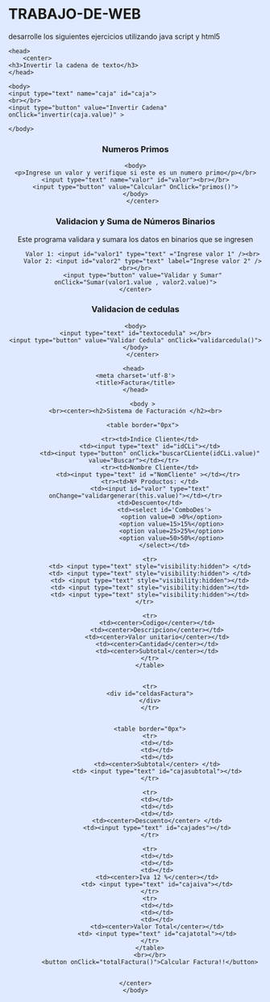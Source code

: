 TRABAJO-DE-WEB
==============

desarrolle los siguientes ejercicios utilizando java script y html5

<!DOCTYPE html>
<html style="background-color:#DFE9FF;">

	<head>
		<center>
	<h3>Invertir la cadena de texto</h3>
	</head>

	<body>
	<input type="text" name="caja" id="caja">
	<br></br>
	<input type="button" value="Invertir Cadena" onClick="invertir(caja.value)" >

	</body>

</html>


<script type="text/javascript">

function invertir(x)
{
var y = " ";


for(i=x.length ; i>=0; i--)
{
   y = y + x.charAt(i);
}

alert("La cadena invertida es: " +y);

}

</Script>



<!DOCTYPE html>
<html style="background-color:#DFE9FF;">
	<head>
		<center>
	<h3>Numeros Primos</h3>
	</head>

	<body>
	<p>Ingrese un valor y verifique si este es un numero primo</p></br>
	<input type="text" name="valor" id="valor"><br></br>
	<input type="button" value="Calcular" OnClick="primos()">
	</body>
		</center>

</html>

<script type="text/javascript"> 
function primos()
{
	var x = document.getElementById("valor").value;
	x = parseInt(x);
    var div = 0 ;
    for (var i = 0; i <= x; i++) {
    	if (x%i == 0) 
    	{
    		div++;
    	}
    }
    if (div >= 3 ) 
    {
    	alert("El numero no es primo");
    }
    else
    {
    	alert("El numero es Primo");
    }
}

</script>


<!DOCTYPE html>
<html style="background-color:#DFE9FF;">
	<center> <h3>Validacion y Suma de Números Binarios</h3>
	<p>Este programa validara y sumara los datos en binarios que se ingresen</p>
	
		Valor 1: <input id="valor1" type="text" ="Ingrese valor 1" /><br>
		Valor 2: <input id="valor2" type="text" label="Ingrese valor 2" /><br></br>
		<input type="button" value="Validar y Sumar" onClick="Sumar(valor1.value , valor2.value)">
	</center>
</html>


<script type="text/javascript"> 
var r, re;

function Sumar(a,b){
validar(a);
validar(b);

r = ( parseInt(a) + parseInt(b) );
re = r.toString(2);
alert("Ambos valores son binarios, la suma de los valores es: " + re);

}


function validar(x)
{
	var	Ban = 0;
	var v, w;

	for (var i = 0; i <= x.length; i++) {
		v = x.charAt(i);
		if((v == 0) || (v == 1)) 
		{
			Ban = 1;
		}
		else
		{
			alert("Porfavor solo ingrese numeros binarios");
			location.href="Sumar y Validar Binario.html";
		}
	}
}

</script>



<!DOCTYPE html>
<html style="background-color:#DFE9FF;">
	<head>
		<center>
		<h3>Validacion de cedulas</h3>
	</head>

	<body>
	<input type="text" id="textocedula" ></br>
	<input type="button" value="Validar Cedula" onClick="validarcedula()">
	</body>
		</center>
		
</html>

<script type="text/javascript">
function validarcedula()
{
	var i;
	var cedula;
	var acumulado;
	cedula=document.getElementById('textocedula').value;
	var instancia;
	acumulado=0;
	for (i=1;i<=9;i++)
	{
		if (i%2!=0)
		{
			instancia=cedula.substring(i-1,i)*2;
			if (instancia>9) instancia-=9;
		}
		else instancia=cedula.substring(i-1,i);
		acumulado+=parseInt(instancia);
	}
	while (acumulado>0)
		acumulado-=10;
	if (cedula.substring(9,10)!=(acumulado*-1))
	{
		alert("Cedula no valida!!");
	}
	else
	{
		alert("Cedula Correcta");
	}
}
</script>



<!DOCTYPE html>
<html style="background-color:#DFE9FF;">

	<head> 
	<meta charset='utf-8'>
	<title>Factura</title>
	</head>
	
		<body >
	<br><center><h2>Sistema de Facturación </h2><br>

		<table border="0px">
	
			<tr><td>Indice Cliente</td>
			<td><input type="text" id="idCLi"></td>
			<td><input type="button" onClick="buscarCLiente(idCLi.value)" value="Buscar"></td></tr>	
			<tr><td>Nombre Cliente</td>
			<td><input type="text" id ="NomCliente" ></td></tr>	
			<tr><td>Nº Productos: </td>
			<td><input id="valor" type="text" onChange="validargenerar(this.value)"></td></tr>
			<td>Descuento</td>
					<td><select id='ComboDes'>
						<option value=0 >0%</option>
						<option value=15>15%</option>
						<option value=25>25%</option>
						<option value=50>50%</option>
					</select></td>

			<tr>
			<td> <input type="text" style="visibility:hidden"> </td>
			<td> <input type="text" style="visibility:hidden"> </td>
			<td> <input type="text" style="visibility:hidden"></td>
			<td> <input type="text" style="visibility:hidden"></td>
			<td> <input type="text" style="visibility:hidden"></td>
			</tr>	

			<tr>
				<td><center>Codigo</center></td>
				<td><center>Descripcion</center></td>
				<td><center>Valor unitario</center></td>
				<td><center>Cantidad</center></td>
				<td><center>Subtotal</center></td>
			</tr>
			</table>


			<tr>
			<div id="celdasFactura">
			</div>
			</tr>


			<table border="0px">
			<tr>
				<td></td>
				<td></td>
				<td></td>
				<td><center>Subtotal</center> </td>
				<td> <input type="text" id="cajasubtotal"></td>
			</tr>

			<tr>
				<td></td>
				<td></td>
				<td></td>
				<td><center>Descuento</center> </td>
				<td><input type="text" id="cajades"></td>
			</tr>

			<tr>
				<td></td>
				<td></td>
				<td></td>
				<td><center>Iva 12 %</center></td>
				<td> <input type="text" id="cajaiva"></td>
			</tr>
			<tr>
				<td></td>
				<td></td>
				<td></td>
				<td><center>Valor Total</center></td>
				<td> <input type="text" id="cajatotal"></td>
			</tr>
			</table>
			<br></br>
			<button onClick="totalFactura()">Calcular Factura!!</button>


	</center>
	</body>

	

</html>



<script type="text/javascript">


var arrayClientes = new Array();
arrayClientes[1] ='Gema';
arrayClientes[2] ='Maria';
arrayClientes[3] ='Cevallos';
arrayClientes[4] ='Santander';
arrayClientes[5] ='Jhon';
arrayClientes[6] ='Carlos';
arrayClientes[7] ='Juan';
arrayClientes[8] ='Jose';
arrayClientes[9] ='Alejando';
arrayClientes[10] ='Carrmen';
arrayClientes[11] ='Wendy';
arrayClientes[12] ='Vilma';
arrayClientes[13] ='Freddy';
arrayClientes[14] ='Santana';
arrayClientes[15] ='Rachel';
arrayClientes[16] ='Steban';
arrayClientes[17] ='Ariel';
arrayClientes[18] ='Danes';
arrayClientes[19] ='Alavaro';
arrayClientes[20] ='Dante';



var arPro = new Array();
arPro[1] ='Shampo';
arPro[2] ='Jabon';
arPro[3] ='Zapatos';
arPro[4] ='cartera';
arPro[5] ='Telfono';
arPro[6] ='Cuarderno';
arPro[7] ='Calculadora';
arPro[8] ='Lapiz';
arPro[9] ='Borrador';
arPro[10] ='Lapicero';
arPro[11] ='Peluca';
arPro[12] ='Pulcera';
arPro[13] ='Camisa';
arPro[14] ='Pantalon';
arPro[15] ='Martillo';
arPro[16] ='Caramelos';
arPro[17] ='Chocolates';
arPro[18] ='Pastillas';
arPro[19] ='Remedios';
arPro[20] ='Cepillos';


var arPre = new Array();
arPre[1] = 1.2;
arPre[2] = 2;
arPre[3] = 12;
arPre[4] = 4.8;
arPre[5] = 2.5;
arPre[6] = 6.8;
arPre[7] = 5.1;
arPre[8] = 6;
arPre[9] = 1;
arPre[10] = 1.1;
arPre[11] = 3.2;
arPre[12] = 2.3;
arPre[13] = 5.5;
arPre[14] = 6.8;
arPre[15] = 5.8;
arPre[16] = 5.2;
arPre[17] = 3;
arPre[18] = 12.5;
arPre[19] = 1.8;
arPre[20] = 18;



var dimension=0;
var dimension2 =0;
var celdas, c1, c2, c3, c4;
var acu=0;

function validargenerar(x){

	var y, nu,cj;
	y=x.length;
	
	for (i=0;i<y;i++){
	nu=parseInt(x.charAt(i));
		if((nu=="0") || (nu=="1") || (nu=="2") || (nu=="3") || (nu=="4") || (nu=="5") || (nu=="6") || (nu=="7") || (nu=="8") || (nu=="9"))
		{}else{
		var a=1;
		}
	}

	if(a==1) {
		alert("Por favor solo ingrese numeros");
	}

	cj=parseInt(x);
		for(j=1; j<=x; j++){
			acu = acu+1;
			c1 = "<tr> <td><input type='text' id='ide"+acu+"'> </td><td> <input type='button' value='Buscar' onClick='buscarProducto(ide"+acu+".value, "+acu+")'></td>  <td><input type='text' id='des"+acu+"'> </td>";
			c2 = "<td> <input type='text' id='val"+acu+"' onChange='calcular(val"+acu+".value, cant"+acu+".value, sub"+acu+".id)'></td>";
			c3 = "<td> <input type='text' id='cant"+acu+"' onChange='calcular(val"+acu+".value, cant"+acu+".value, sub"+acu+".id)'></td>";
			c4 = "<td> <input type='text' id='sub"+acu+"' value='0'> </td> </tr><br>";
			celdas = c1+c2+c3+c4;
			document.getElementById("celdasFactura").innerHTML += celdas;
		}
		return acu;
}

function buscarCLiente(idCliente){
	dimension = arrayClientes.length;
	for (i =1; i<=dimension; i++)
	{
		if (arrayClientes[idCliente] != " ")
		{
			document.getElementById('NomCliente').value = arrayClientes[idCliente];
			break;
		}
	}
}


function buscarProducto(iden, lugar){
dimension2 = arPro.length;
	for (i =1; i<=dimension; i++)
	{
		if (arPro[iden] != " ")
		{
			document.getElementById('des'+lugar+'').value = arPro[iden];
			document.getElementById('val'+lugar+'').value = arPre[iden];
			break;
		}
	}


}



function calcular(val, cant, subto) {
	multi = (val * cant); 
	document.getElementById(subto).value = multi;

}

var s, sub=0;
function totalFactura () {
	for( var i=1; i<=acu; i++){
		s = document.getElementById('sub'+i+'').value;
		s = parseFloat(s);
		sub += s;
	}

	document.getElementById("cajasubtotal").value = sub;

	var vcd =	document.getElementById("ComboDes").value;
	var vdes = (sub * vcd)/100;

	document.getElementById("cajades").value = vdes;

 
 	iva = (sub *12)/100;
	document.getElementById("cajaiva").value = iva;

	vtotal = (sub + iva)- vdes ;
	document.getElementById("cajatotal").value = vtotal;

}


</script>

